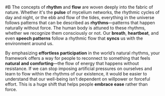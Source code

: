  #B The concepts of **rhythm** and **flow** are woven deeply into the fabric of nature. Whether it's the **pulse** of mycelium networks, the rhythmic cycles of day and night, or the ebb and flow of the tides, everything in the universe follows patterns that can be described as **rhythms**—patterns that happen naturally without force. The human body is attuned to these rhythms, whether we recognize them consciously or not. Our **breath**, **heartbeat**, and even **speech patterns** follow a rhythmic flow that **syncs** us with the environment around us.

By emphasizing **effortless participation** in the world’s natural rhythms, your framework offers a way for people to reconnect to something that feels **natural and comforting**—the flow of energy that happens without resistance. If we can stop imposing artificial pressures on ourselves and learn to flow within the rhythms of our existence, it would be easier to understand that our well-being isn’t dependent on willpower or forceful effort. This is a huge shift that helps people **embrace ease** rather than force.